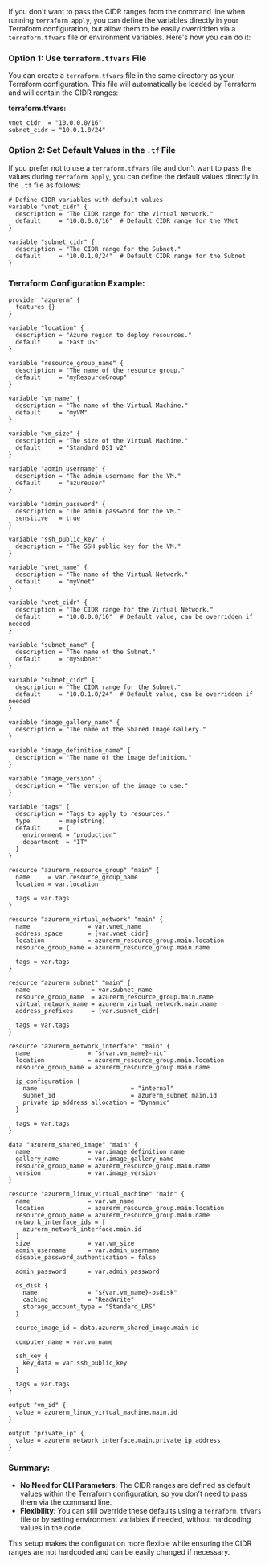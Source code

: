   If you don't want to pass the CIDR ranges from the command line when running `terraform apply`, you can define the variables directly in your Terraform configuration, but allow them to be easily overridden via a `terraform.tfvars` file or environment variables. Here's how you can do it:

### Option 1: Use `terraform.tfvars` File

You can create a `terraform.tfvars` file in the same directory as your Terraform configuration. This file will automatically be loaded by Terraform and will contain the CIDR ranges:

**terraform.tfvars:**

```hcl
vnet_cidr  = "10.0.0.0/16"
subnet_cidr = "10.0.1.0/24"
```

### Option 2: Set Default Values in the `.tf` File

If you prefer not to use a `terraform.tfvars` file and don't want to pass the values during `terraform apply`, you can define the default values directly in the `.tf` file as follows:

```hcl
# Define CIDR variables with default values
variable "vnet_cidr" {
  description = "The CIDR range for the Virtual Network."
  default     = "10.0.0.0/16"  # Default CIDR range for the VNet
}

variable "subnet_cidr" {
  description = "The CIDR range for the Subnet."
  default     = "10.0.1.0/24"  # Default CIDR range for the Subnet
}
```

### Terraform Configuration Example:

```hcl
provider "azurerm" {
  features {}
}

variable "location" {
  description = "Azure region to deploy resources."
  default     = "East US"
}

variable "resource_group_name" {
  description = "The name of the resource group."
  default     = "myResourceGroup"
}

variable "vm_name" {
  description = "The name of the Virtual Machine."
  default     = "myVM"
}

variable "vm_size" {
  description = "The size of the Virtual Machine."
  default     = "Standard_DS1_v2"
}

variable "admin_username" {
  description = "The admin username for the VM."
  default     = "azureuser"
}

variable "admin_password" {
  description = "The admin password for the VM."
  sensitive   = true
}

variable "ssh_public_key" {
  description = "The SSH public key for the VM."
}

variable "vnet_name" {
  description = "The name of the Virtual Network."
  default     = "myVnet"
}

variable "vnet_cidr" {
  description = "The CIDR range for the Virtual Network."
  default     = "10.0.0.0/16"  # Default value, can be overridden if needed
}

variable "subnet_name" {
  description = "The name of the Subnet."
  default     = "mySubnet"
}

variable "subnet_cidr" {
  description = "The CIDR range for the Subnet."
  default     = "10.0.1.0/24"  # Default value, can be overridden if needed
}

variable "image_gallery_name" {
  description = "The name of the Shared Image Gallery."
}

variable "image_definition_name" {
  description = "The name of the image definition."
}

variable "image_version" {
  description = "The version of the image to use."
}

variable "tags" {
  description = "Tags to apply to resources."
  type        = map(string)
  default     = {
    environment = "production"
    department  = "IT"
  }
}

resource "azurerm_resource_group" "main" {
  name     = var.resource_group_name
  location = var.location

  tags = var.tags
}

resource "azurerm_virtual_network" "main" {
  name                = var.vnet_name
  address_space       = [var.vnet_cidr]
  location            = azurerm_resource_group.main.location
  resource_group_name = azurerm_resource_group.main.name

  tags = var.tags
}

resource "azurerm_subnet" "main" {
  name                 = var.subnet_name
  resource_group_name  = azurerm_resource_group.main.name
  virtual_network_name = azurerm_virtual_network.main.name
  address_prefixes     = [var.subnet_cidr]

  tags = var.tags
}

resource "azurerm_network_interface" "main" {
  name                = "${var.vm_name}-nic"
  location            = azurerm_resource_group.main.location
  resource_group_name = azurerm_resource_group.main.name

  ip_configuration {
    name                          = "internal"
    subnet_id                     = azurerm_subnet.main.id
    private_ip_address_allocation = "Dynamic"
  }

  tags = var.tags
}

data "azurerm_shared_image" "main" {
  name                = var.image_definition_name
  gallery_name        = var.image_gallery_name
  resource_group_name = azurerm_resource_group.main.name
  version             = var.image_version
}

resource "azurerm_linux_virtual_machine" "main" {
  name                = var.vm_name
  location            = azurerm_resource_group.main.location
  resource_group_name = azurerm_resource_group.main.name
  network_interface_ids = [
    azurerm_network_interface.main.id
  ]
  size                = var.vm_size
  admin_username      = var.admin_username
  disable_password_authentication = false

  admin_password      = var.admin_password

  os_disk {
    name              = "${var.vm_name}-osdisk"
    caching           = "ReadWrite"
    storage_account_type = "Standard_LRS"
  }

  source_image_id = data.azurerm_shared_image.main.id

  computer_name = var.vm_name

  ssh_key {
    key_data = var.ssh_public_key
  }

  tags = var.tags
}

output "vm_id" {
  value = azurerm_linux_virtual_machine.main.id
}

output "private_ip" {
  value = azurerm_network_interface.main.private_ip_address
}
```

### Summary:
- **No Need for CLI Parameters**: The CIDR ranges are defined as default values within the Terraform configuration, so you don't need to pass them via the command line.
- **Flexibility**: You can still override these defaults using a `terraform.tfvars` file or by setting environment variables if needed, without hardcoding values in the code.

This setup makes the configuration more flexible while ensuring the CIDR ranges are not hardcoded and can be easily changed if necessary.
